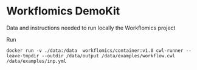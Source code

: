 # Workflomics DemoKit
Data and instructions needed to run locally the Workflomics project



Run

```
docker run -v ./data:/data  workflomics/container:v1.0 cwl-runner --leave-tmpdir --outdir /data/output /data/examples/workflow.cwl /data/examples/inp.yml
```